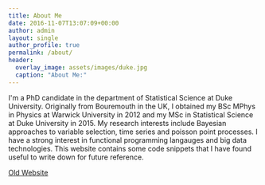 ```yaml
---
title: About Me
date: 2016-11-07T13:07:09+00:00
author: admin
layout: single
author_profile: true
permalink: /about/
header:
  overlay_image: assets/images/duke.jpg
  caption: "About Me:"
---
```



I'm a PhD candidate in the department of Statistical Science at Duke University. Originally from Bouremouth in the UK, I obtained my BSc MPhys in Physics at Warwick University in 2012 and my MSc in Statistical Science at Duke University in 2015. My research interests include Bayesian approaches to variable selection, time series and poisson point processes. I have a strong interest in functional programming langauges and big data technologies. This website contains some code snippets that I have
found useful to write down for future reference.


[Old Website](https://michaellindon.github.io/lindonslog/)



